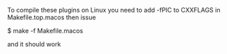 To compile these plugins on Linux
you need to add -fPIC to CXXFLAGS in Makefile.top.macos
then issue

$ make -f Makefile.macos

and it should work
